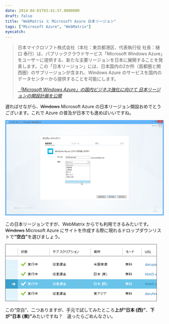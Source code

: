 ```yaml
---
date: 2014-04-01T03:41:57.0000000
draft: false
title: "WebMatrix と Microsoft Azure 日本リージョン"
tags: ["Microsoft Azure", "WebMatrix"]
eyecatch: 
---
```


<blockquote cite="http://www.microsoft.com/ja-jp/news/Press/2013/May13/130523_azure.aspx">
<p>日本マイクロソフト株式会社（本社：東京都港区、代表執行役 社長：樋口 泰行）は、パブリッククラウドサービス「Microsoft Windows Azure」をユーザーに提供する、新たな主要リージョンを日本に展開することを発表します。この「日本リージョン」には、日本国内の2か所（首都圏と関西圏）のサブリージョンが含まれ、Windows Azure のサービスを国内のデータセンターから提供することを可能にします。</p>

<cite><a href="http://www.microsoft.com/ja-jp/news/Press/2013/May13/130523_azure.aspx">&#x300C;Microsoft Windows Azure&#x300D;&#x306E;&#x56FD;&#x5185;&#x30D3;&#x30B8;&#x30CD;&#x30B9;&#x5F37;&#x5316;&#x306B;&#x5411;&#x3051;&#x3066; &#x65E5;&#x672C;&#x30EA;&#x30FC;&#x30B8;&#x30E7;&#x30F3;&#x306E;&#x958B;&#x8A2D;&#x8A08;&#x753B;&#x3092;&#x516C;&#x958B;</a></cite>
</blockquote>
<p>遅ればせながら、<s>Windows</s> Microsoft Azure の日本リージョン開設おめでとうございます。これで Azure の普及が日本でも進めばいいですね。</p><p><span itemscope itemtype="http://schema.org/Photograph"><img src="20140401033649.png" alt="f:id:daruyanagi:20140401033649p:plain" title="f:id:daruyanagi:20140401033649p:plain" class="hatena-fotolife" itemprop="image"></span></p><p>この日本リージョンですが、WebMatrix からでも利用できるみたいです。<s>Windows</s> Microsoft Azure にサイトを作成する際に現れるドロップダウンリストで<b>“空白”</b>を選びましょう。</p><p><span itemscope itemtype="http://schema.org/Photograph"><img src="20140401034101.png" alt="f:id:daruyanagi:20140401034101p:plain" title="f:id:daruyanagi:20140401034101p:plain" class="hatena-fotolife" itemprop="image"></span></p><p>この“空白”、二つありますが、手元で試してみたところ<b>上が“日本 (西)”</b>、<b>下が“日本 (東)”</b>みたいですね？　違ったらごめんなさい。</p>
